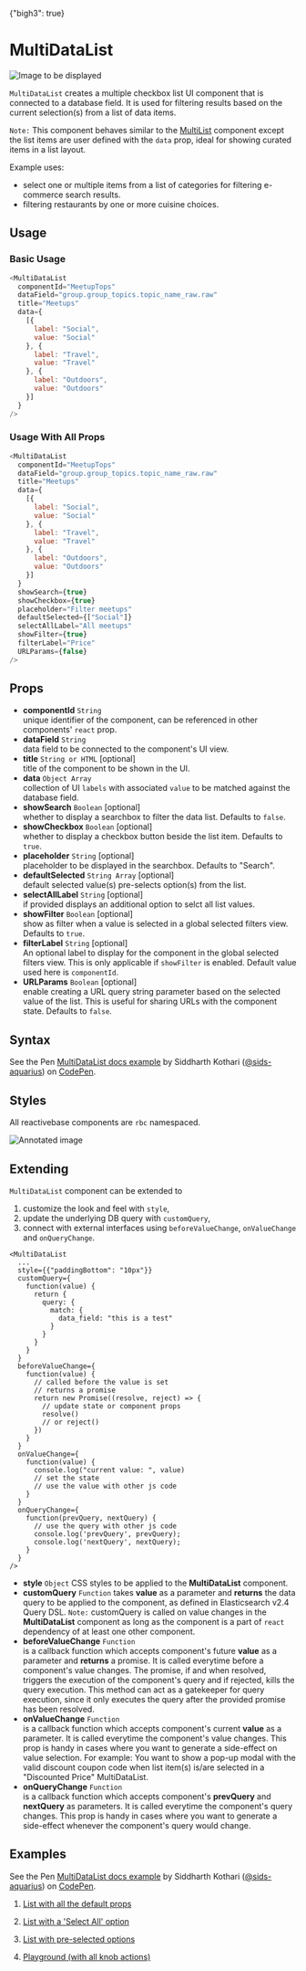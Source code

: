 {"bigh3": true}

# MultiDataList

![Image to be displayed](https://i.imgur.com/cEAUorS.png)

`MultiDataList` creates a multiple checkbox list UI component that is connected to a database field. It is used for filtering results based on the current selection(s) from a list of data items.

`Note:` This component behaves similar to the [MultiList](v1.0.0/components/MultiList.html) component except the list items are user defined with the `data` prop, ideal for showing curated items in a list layout.

Example uses:
* select one or multiple items from a list of categories for filtering e-commerce search results.
* filtering restaurants by one or more cuisine choices.

## Usage

### Basic Usage

```js
<MultiDataList
  componentId="MeetupTops"
  dataField="group.group_topics.topic_name_raw.raw"
  title="Meetups"
  data={
    [{
      label: "Social",
      value: "Social"
    }, {
      label: "Travel",
      value: "Travel"
    }, {
      label: "Outdoors",
      value: "Outdoors"
    }]
  }
/>
```

### Usage With All Props

```js
<MultiDataList
  componentId="MeetupTops"
  dataField="group.group_topics.topic_name_raw.raw"
  title="Meetups"
  data={
    [{
      label: "Social",
      value: "Social"
    }, {
      label: "Travel",
      value: "Travel"
    }, {
      label: "Outdoors",
      value: "Outdoors"
    }]
  }
  showSearch={true}
  showCheckbox={true}
  placeholder="Filter meetups"
  defaultSelected={["Social"]}
  selectAllLabel="All meetups"
  showFilter={true}
  filterLabel="Price"
  URLParams={false}
/>
```

## Props

- **componentId** `String`  
    unique identifier of the component, can be referenced in other components' `react` prop.
- **dataField** `String`  
    data field to be connected to the component's UI view.
- **title** `String or HTML` [optional]  
    title of the component to be shown in the UI.
- **data** `Object Array`  
    collection of UI `labels` with associated `value` to be matched against the database field.
- **showSearch** `Boolean` [optional]  
    whether to display a searchbox to filter the data list. Defaults to `false`.
- **showCheckbox** `Boolean` [optional]  
    whether to display a checkbox button beside the list item. Defaults to `true`.
- **placeholder** `String` [optional]  
    placeholder to be displayed in the searchbox. Defaults to "Search".
- **defaultSelected** `String Array` [optional]  
    default selected value(s) pre-selects option(s) from the list.
- **selectAllLabel** `String` [optional]  
    if provided displays an additional option to selct all list values.
- **showFilter** `Boolean` [optional]  
    show as filter when a value is selected in a global selected filters view. Defaults to `true`.
- **filterLabel** `String` [optional]  
    An optional label to display for the component in the global selected filters view. This is only applicable if `showFilter` is enabled. Default value used here is `componentId`.
- **URLParams** `Boolean` [optional]  
    enable creating a URL query string parameter based on the selected value of the list. This is useful for sharing URLs with the component state. Defaults to `false`.

## Syntax

<p data-height="500" data-theme-id="light" data-slug-hash="vJPYBw" data-default-tab="js" data-user="sids-aquarius" data-embed-version="2" data-pen-title="MultiDataList docs example" class="codepen">See the Pen <a href="https://codepen.io/sids-aquarius/pen/vJPYBw/">MultiDataList docs example</a> by Siddharth Kothari (<a href="https://codepen.io/sids-aquarius">@sids-aquarius</a>) on <a href="https://codepen.io">CodePen</a>.</p>
<script async src="https://production-assets.codepen.io/assets/embed/ei.js"></script>

## Styles

All reactivebase components are `rbc` namespaced.

![Annotated image](https://i.imgur.com/IYGEhao.png)

## Extending

`MultiDataList` component can be extended to
1. customize the look and feel with `style`,
2. update the underlying DB query with `customQuery`,
3. connect with external interfaces using `beforeValueChange`, `onValueChange` and `onQueryChange`.

```
<MultiDataList
  ...
  style={{"paddingBottom": "10px"}}
  customQuery={
    function(value) {
      return {
        query: {
          match: {
            data_field: "this is a test"
          }
        }
      }
    }
  }
  beforeValueChange={
    function(value) {
      // called before the value is set
      // returns a promise
      return new Promise((resolve, reject) => {
        // update state or component props
        resolve()
        // or reject()
      })
    }
  }
  onValueChange={
    function(value) {
      console.log("current value: ", value)
      // set the state
      // use the value with other js code
    }
  }
  onQueryChange={
    function(prevQuery, nextQuery) {
      // use the query with other js code
      console.log('prevQuery', prevQuery);
      console.log('nextQuery', nextQuery);
    }
  }
/>
```

- **style** `Object`
    CSS styles to be applied to the **MultiDataList** component.
- **customQuery** `Function`
    takes **value** as a parameter and **returns** the data query to be applied to the component, as defined in Elasticsearch v2.4 Query DSL.
    `Note:` customQuery is called on value changes in the **MultiDataList** component as long as the component is a part of `react` dependency of at least one other component.
- **beforeValueChange** `Function`  
    is a callback function which accepts component's future **value** as a parameter and **returns** a promise. It is called everytime before a component's value changes. The promise, if and when resolved, triggers the execution of the component's query and if rejected, kills the query execution. This method can act as a gatekeeper for query execution, since it only executes the query after the provided promise has been resolved.
- **onValueChange** `Function`  
    is a callback function which accepts component's current **value** as a parameter. It is called everytime the component's value changes. This prop is handy in cases where you want to generate a side-effect on value selection. For example: You want to show a pop-up modal with the valid discount coupon code when list item(s) is/are selected in a "Discounted Price" MultiDataList.
- **onQueryChange** `Function`  
    is a callback function which accepts component's **prevQuery** and **nextQuery** as parameters. It is called everytime the component's query changes. This prop is handy in cases where you want to generate a side-effect whenever the component's query would change.

## Examples

<p data-height="500" data-theme-id="light" data-slug-hash="vJPYBw" data-default-tab="result" data-user="sids-aquarius" data-embed-version="2" data-pen-title="MultiDataList docs example" class="codepen">See the Pen <a href="https://codepen.io/sids-aquarius/pen/vJPYBw/">MultiDataList docs example</a> by Siddharth Kothari (<a href="https://codepen.io/sids-aquarius">@sids-aquarius</a>) on <a href="https://codepen.io">CodePen</a>.</p>
<script async src="https://production-assets.codepen.io/assets/embed/ei.js"></script>

1. [List with all the default props](../playground/?knob-title=Topics&knob-URLParams%20%28not%20visible%20in%20storybook%29=false&knob-filterLabel=Custom%20Filter%20Name&knob-defaultSelected=Social&knob-selectAllLabel=Select%20All&knob-showRadio=true&knob-queryFormat=epoch_millis&knob-numberOfMonths=2&knob-style=%7B"paddingBottom"%3A"10px"%7D&knob-URLParams%20%28not%20visible%20on%20storybook%29=false&knob-showFilter=true&knob-sortBy=count&knob-dataLabel=★%20%20A%20customizable%20UI%20widget%20★&knob-allowAllDates=true&knob-size=100&knob-extra=%7B"withFullScreenPortal"%3Atrue%2C"showClearDate"%3Atrue%7D&knob-visible=true&knob-showCount=true&knob-placeholder=Search%20topics&knob-showSearch=true&selectedKind=search%2FMultiDataList&selectedStory=Basic&full=0&down=1&left=1&panelRight=0&downPanel=storybooks%2Fstorybook-addon-knobs)

2. [List with a 'Select All' option](../playground/?knob-title=Topics&knob-URLParams%20%28not%20visible%20in%20storybook%29=false&knob-filterLabel=Custom%20Filter%20Name&knob-defaultSelected=Social&knob-selectAllLabel=Select%20All&knob-showRadio=true&knob-queryFormat=epoch_millis&knob-numberOfMonths=2&knob-style=%7B"paddingBottom"%3A"10px"%7D&knob-URLParams%20%28not%20visible%20on%20storybook%29=false&knob-showFilter=true&knob-sortBy=count&knob-dataLabel=★%20%20A%20customizable%20UI%20widget%20★&knob-allowAllDates=true&knob-size=100&knob-extra=%7B"withFullScreenPortal"%3Atrue%2C"showClearDate"%3Atrue%7D&knob-visible=true&knob-showCount=true&knob-placeholder=Search%20topics&knob-showSearch=true&selectedKind=search%2FMultiDataList&selectedStory=With%20selectAllLabel&full=0&down=1&left=1&panelRight=0&downPanel=storybooks%2Fstorybook-addon-knobs)

3. [List with pre-selected options](../playground/?knob-title=Topics&knob-URLParams%20%28not%20visible%20in%20storybook%29=false&knob-filterLabel=Custom%20Filter%20Name&knob-defaultSelected%5B0%5D=Social&knob-defaultSelected%5B1%5D=Travel&knob-selectAllLabel=Select%20All&knob-showRadio=true&knob-queryFormat=epoch_millis&knob-numberOfMonths=2&knob-style=%7B"paddingBottom"%3A"10px"%7D&knob-URLParams%20%28not%20visible%20on%20storybook%29=false&knob-showFilter=true&knob-sortBy=count&knob-dataLabel=★%20%20A%20customizable%20UI%20widget%20★&knob-allowAllDates=true&knob-size=100&knob-extra=%7B"withFullScreenPortal"%3Atrue%2C"showClearDate"%3Atrue%7D&knob-visible=true&knob-showCount=true&knob-placeholder=Search%20topics&knob-showSearch=true&selectedKind=search%2FMultiDataList&selectedStory=With%20defaultSelected&full=0&down=1&left=1&panelRight=0&downPanel=storybooks%2Fstorybook-addon-knobs)

4. [Playground (with all knob actions)](../playground/?knob-title=Topics&knob-URLParams%20%28not%20visible%20in%20storybook%29=false&knob-filterLabel=Custom%20Filter%20Name&knob-defaultSelected%5B0%5D=Social&knob-defaultSelected%5B1%5D=Travel&knob-selectAllLabel=Select%20All&knob-showRadio=true&knob-queryFormat=or&knob-numberOfMonths=2&knob-style=%7B"paddingBottom"%3A"10px"%7D&knob-URLParams%20%28not%20visible%20on%20storybook%29=false&knob-showFilter=true&knob-sortBy=count&knob-dataLabel=★%20%20A%20customizable%20UI%20widget%20★&knob-allowAllDates=true&knob-showCheckbox=true&knob-size=100&knob-extra=%7B"withFullScreenPortal"%3Atrue%2C"showClearDate"%3Atrue%7D&knob-visible=true&knob-showCount=true&knob-placeholder=Search%20topics&knob-showSearch=true&selectedKind=search%2FMultiDataList&selectedStory=Playground&full=0&down=1&left=1&panelRight=0&downPanel=storybooks%2Fstorybook-addon-knobs)
